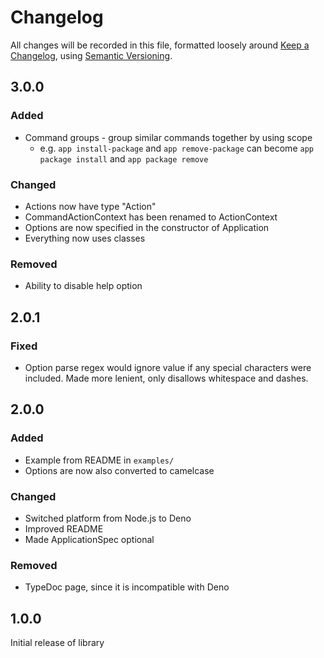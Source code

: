 # Changelog
All changes will be recorded in this file, formatted loosely around [Keep a Changelog](https://keepachangelog.com/en/1.0.0/), using [Semantic Versioning](https://semver.org/spec/v2.0.0.html).

## 3.0.0

### Added
- Command groups - group similar commands together by using scope
    - e.g. `app install-package` and `app remove-package` can become `app package install` and `app package remove`


### Changed
- Actions now have type "Action"
- CommandActionContext has been renamed to ActionContext
- Options are now specified in the constructor of Application
- Everything now uses classes

### Removed
- Ability to disable help option 

## 2.0.1
### Fixed
- Option parse regex would ignore value if any special characters were included. Made more lenient, only disallows whitespace and dashes.

## 2.0.0 
### Added
- Example from README in `examples/`
- Options are now also converted to camelcase

### Changed
- Switched platform from Node.js to Deno
- Improved README
- Made ApplicationSpec optional

### Removed
- TypeDoc page, since it is incompatible with Deno

## 1.0.0
Initial release of library